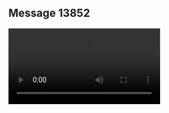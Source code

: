 ## Message 13852



![Video](https://data.iron-swords.co.il/2024/November/16/https://data.iron-swords.co.il/2024/November/16/13852/13852_media.mp4)
